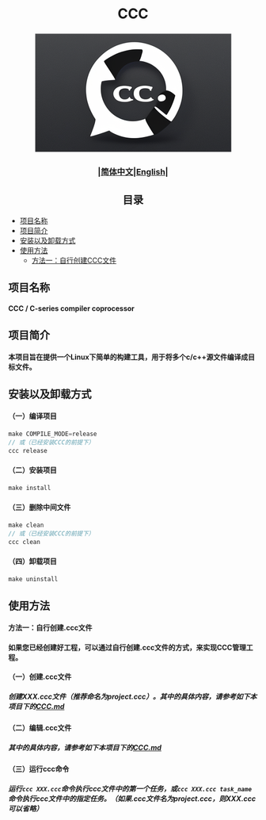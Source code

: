 # <div align="center">CCC</div>
### <div align="center">![CCC_ICON](../../img/icon.png)</div>

### <div align="center">|[简体中文](README.md)|[English](../../README.md)|</div>

## <div align="center">目录</div> 
- [项目名称](#项目名称)
- [项目简介](#项目简介)
- [安装以及卸载方式](#安装以及卸载方式)
- [使用方法](#使用方法)
  <!-- - [方法一：使用CCC创建C/C++工程](#方法一使用ccc创建cc工程) -->
  - [方法一：自行创建CCC文件](#方法一自行创建ccc文件)
## 项目名称 
#### CCC / C-series compiler coprocessor
 
## 项目简介
#### 本项目旨在提供一个Linux下简单的构建工具，用于将多个c/c++源文件编译成目标文件。
  
## 安装以及卸载方式
#### （一）编译项目  
```c
make COMPILE_MODE=release
// 或（已经安装CCC的前提下）
ccc release
```
#### （二）安装项目
```c
make install
```
#### （三）删除中间文件
```c
make clean
// 或（已经安装CCC的前提下）
ccc clean
``` 
#### （四）卸载项目
```c
make uninstall
``` 


## 使用方法
<!-- #### 方法一：使用CCC创建C/C++工程
##### 创建C/C++工程
```c
// 创建C工程
ccc newc project_name
// 创建C++工程
ccc newcpp project_name
```
##### 编译工程
```c
// 进入工程目录
cd project_name
// 仅编译
ccc project_name.ccc 
// 编译并运行
ccc project_name.ccc run
// 删除中间和目标文件
ccc project_name.ccc clean
``` -->

#### 方法一：自行创建.ccc文件
#### 如果您已经创建好工程，可以通过自行创建.ccc文件的方式，来实现CCC管理工程。
#### （一）创建.ccc文件
##### 创建XXX.ccc文件（推荐命名为project.ccc）。其中的具体内容，请参考如下本项目下的[CCC.md](CCC.md)
#### （二）编辑.ccc文件  
##### 其中的具体内容，请参考如下本项目下的[CCC.md](CCC.md)
#### （三）运行ccc命令
##### 运行```ccc XXX.ccc```命令执行ccc文件中的第一个任务，或```ccc XXX.ccc task_name```命令执行ccc文件中的指定任务。（如果.ccc文件名为project.ccc，则XXX.ccc可以省略）